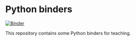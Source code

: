 # Python binders

[![Binder](http://mybinder.org/badge_logo.svg)](https://mybinder.org/v2/gh/fxcoudert/binders/HEAD)

This repository contains some Python binders for teaching.
